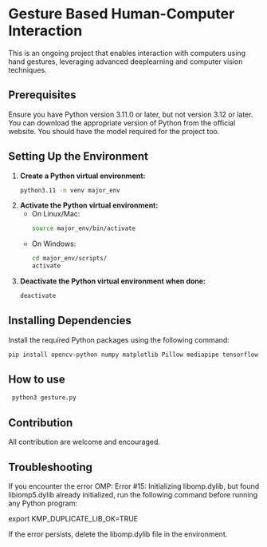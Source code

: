 # Gesture Based Human-Computer Interaction

This is an ongoing project that enables interaction with computers using hand gestures, leveraging advanced deeplearning and computer vision techniques.


## Prerequisites

Ensure you have Python version 3.11.0 or later, but not version 3.12 or later. You can download the appropriate version of Python from the official website.
You should have the model required for the project too.

## Setting Up the Environment

1. **Create a Python virtual environment:**
    ```bash 
    python3.11 -m venv major_env
    ```
2. **Activate the Python virtual environment:**
    - On Linux/Mac:
        ```bash 
        source major_env/bin/activate
        ```
    - On Windows:
        ```bash 
        cd major_env/scripts/
        activate
        ```
3. **Deactivate the Python virtual environment when done:**
    ```bash 
    deactivate
    ```

## Installing Dependencies

Install the required Python packages using the following command:

```bash 
pip install opencv-python numpy matplotlib Pillow mediapipe tensorflow PyAutoGUI rembg ultralytics supervision
```

## How to use

```bash
 python3 gesture.py
```
## Contribution

All contribution are welcome and encouraged.



## Troubleshooting
If you encounter the error OMP: Error #15: Initializing libomp.dylib, but found libiomp5.dylib already initialized, run the following command before running any Python program:

export KMP_DUPLICATE_LIB_OK=TRUE

If the error persists, delete the libomp.dylib file in the environment.

